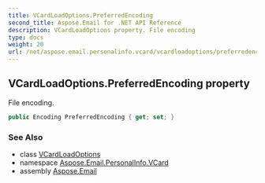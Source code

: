 ```yaml
---
title: VCardLoadOptions.PreferredEncoding
second_title: Aspose.Email for .NET API Reference
description: VCardLoadOptions property. File encoding
type: docs
weight: 20
url: /net/aspose.email.personalinfo.vcard/vcardloadoptions/preferredencoding/
---
```

## VCardLoadOptions.PreferredEncoding property

File encoding.

```csharp
public Encoding PreferredEncoding { get; set; }
```

### See Also

* class [VCardLoadOptions](../)
* namespace [Aspose.Email.PersonalInfo.VCard](../../vcardloadoptions/)
* assembly [Aspose.Email](../../../)


